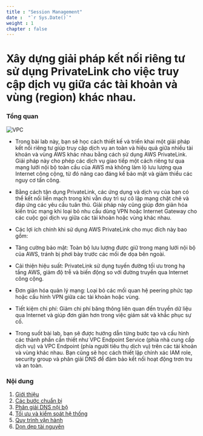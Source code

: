 ```yaml
---
title : "Session Management"
date :  "`r Sys.Date()`" 
weight : 1 
chapter : false
---
```

# Xây dựng giải pháp kết nối riêng tư sử dụng PrivateLink cho việc truy cập dịch vụ giữa các tài khoản và vùng (region) khác nhau.

### Tổng quan
![VPC](/images/3.connect/logo.png)
+ Trong bài lab này, bạn sẽ học cách thiết kế và triển khai một giải pháp kết nối riêng tư giúp truy cập dịch vụ an toàn và hiệu quả giữa nhiều tài khoản và vùng AWS khác nhau bằng cách sử dụng AWS PrivateLink. Giải pháp này cho phép các dịch vụ giao tiếp một cách riêng tư qua mạng lưới nội bộ toàn cầu của AWS mà không làm lộ lưu lượng qua Internet công cộng, từ đó nâng cao đáng kể bảo mật và giảm thiểu các nguy cơ tấn công.

+ Bằng cách tận dụng PrivateLink, các ứng dụng và dịch vụ của bạn có thể kết nối liền mạch trong khi vẫn duy trì sự cô lập mạng chặt chẽ và đáp ứng các yêu cầu tuân thủ. Giải pháp này cũng giúp đơn giản hóa kiến trúc mạng khi loại bỏ nhu cầu dùng VPN hoặc Internet Gateway cho các cuộc gọi dịch vụ giữa các tài khoản hoặc vùng khác nhau.

+ Các lợi ích chính khi sử dụng AWS PrivateLink cho mục đích này bao gồm:

+ Tăng cường bảo mật: Toàn bộ lưu lượng được giữ trong mạng lưới nội bộ của AWS, tránh bị phơi bày trước các mối đe dọa bên ngoài.

+ Cải thiện hiệu suất: PrivateLink sử dụng tuyến đường tối ưu trong hạ tầng AWS, giảm độ trễ và biến động so với đường truyền qua Internet công cộng.

+ Đơn giản hóa quản lý mạng: Loại bỏ các mối quan hệ peering phức tạp hoặc cấu hình VPN giữa các tài khoản hoặc vùng.

+ Tiết kiệm chi phí: Giảm chi phí băng thông liên quan đến truyền dữ liệu qua Internet và giúp đơn giản hơn trong việc giám sát và khắc phục sự cố.

+ Trong suốt bài lab, bạn sẽ được hướng dẫn từng bước tạo và cấu hình các thành phần cần thiết như VPC Endpoint Service (phía nhà cung cấp dịch vụ) và VPC Endpoint (phía người tiêu thụ dịch vụ) trên các tài khoản và vùng khác nhau. Bạn cũng sẽ học cách thiết lập chính xác IAM role, security group và phân giải DNS để đảm bảo kết nối hoạt động trơn tru và an toàn.



### Nội dung

 1. [Giới thiệu](1-introduce/)
 2. [Các bước chuẩn bị](2-Prerequiste/)
 3. [Phân giải DNS nội bộ](3-Accessibilitytoinstance/)
 4. [Tối ưu và kiểm soát hệ thống](4-s3log/)
 5. [Quy trình vận hành](5-Portfwd/)
 6. [Dọn dẹp tài nguyên](6-cleanup/)
